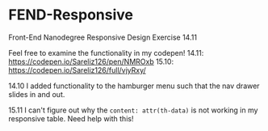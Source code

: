 # FEND-Responsive
Front-End Nanodegree Responsive Design Exercise 14.11

Feel free to examine the functionality in my codepen! 
14.11: https://codepen.io/Sareliz126/pen/NMROxb
15.10: https://codepen.io/Sareliz126/full/vjyRxy/

14.10
I added functionality to the hamburger menu such that the nav drawer slides in and out. 

15.11
I can't figure out why the ```content: attr(th-data)``` is not working in my responsive table.  Need help with this!
